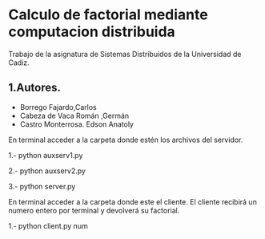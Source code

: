 # Calculo de factorial mediante computacion distribuida

Trabajo de la asignatura de Sistemas Distribuidos de la Universidad de Cadiz.

## 1.Autores.

* Borrego Fajardo,Carlos
* Cabeza de Vaca Román ,Germán
* Castro Monterrosa. Edson Anatoly

En terminal acceder a la carpeta donde estén los archivos del servidor.

1.- python auxserv1.py

2.- python auxserv2.py

3.- python server.py

En terminal acceder a la carpeta donde este el cliente.
El cliente recibirá un numero entero por terminal y devolverá su factorial.

1.- python client.py num
